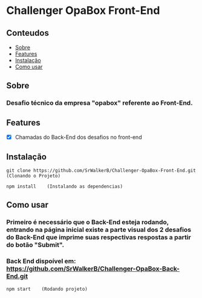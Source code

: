 # Challenger OpaBox Front-End

## Conteudos

* [Sobre](#Sobre)
* [Features](#Features)
* [Instalação](#Instalação)
* [Como usar](#Como-Usar)

## Sobre

### Desafio técnico da empresa "opabox" referente ao Front-End.

## Features

- [X] Chamadas do Back-End dos desafios no front-end 

## Instalação

```
git clone https://github.com/SrWalkerB/Challenger-OpaBox-Front-End.git   (Clonando o Projeto)
```
```
npm install    (Instalando as dependencias)
```

## Como usar

### Primeiro é necessário que o Back-End esteja rodando, entrando na página inicial existe a parte visual dos 2 desafios do Back-End que imprime suas respectivas respostas a partir do botão "Submit".
### Back End dispoível em: https://github.com/SrWalkerB/Challenger-OpaBox-Back-End.git

```
npm start    (Rodando projeto)
```
